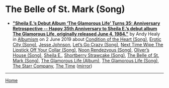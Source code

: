 # The Belle of St. Mark (Song)

 - [**"Sheila E.’s Debut Album ‘The Glamorous Life’ Turns 35: Anniversary Retrospective -- Happy 35th Anniversary to Sheila E.’s debut album The Glamorous Life, originally released June 4, 1984."**](https://www.albumism.com/features/sheila-e-debut-album-the-glamorous-life-turns-35-anniversary-retrospective) by Andy Healy in [Albumism](https://www.albumism.com/) on 2 June 2019 about [Condition of the Heart (Song)](../../../topics/song/condition-of-the-heart/index.md), [Erotic City (Song)](../../../topics/song/erotic-city/index.md), [Jesse Johnson](../../../topics/jesse-johnson/index.md), [Let’s Go Crazy (Song)](../../../topics/song/let-s-go-crazy/index.md), [Next Time Wipe The Lipstick Off Your Collar (Song)](../../../topics/song/next-time-wipe-the-lipstick-off-your-collar/index.md), [Noon Rendezvous (Song)](../../../topics/song/noon-rendezvous/index.md), [Oliver’s House (Song)](../../../topics/song/oliver-s-house/index.md), [Sheila E.](../../../topics/sheila-e/index.md), [Shortberry Strawcake (Song)](../../../topics/song/shortberry-strawcake/index.md), [The Belle of St. Mark (Song)](../../../topics/song/the-belle-of-st-mark/index.md), [The Glamorous Life (Album)](../../../topics/album/the-glamorous-life/index.md), [The Glamorous Life (Song)](../../../topics/song/the-glamorous-life/index.md), [The Starr Company](../../../topics/the-starr-company/index.md), [The Time](../../../topics/the-time/index.md) ([mirror](https://web.archive.org/web/*/https://www.albumism.com/features/sheila-e-debut-album-the-glamorous-life-turns-35-anniversary-retrospective))

----

[Home](../)
